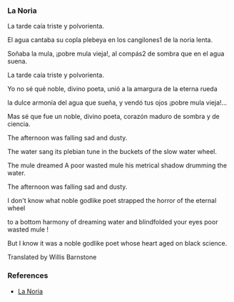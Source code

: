 
### La Noria

La tarde caía
triste y polvorienta.

El agua cantaba
su copla plebeya
en los cangilones1
de la noria lenta.

Soñaba la mula,
¡pobre mula vieja!,
al compás2 de sombra
que en el agua suena.

La tarde caía
triste y polvorienta.

Yo no sé qué noble,
divino poeta,
unió a la amargura
de la eterna rueda

la dulce armonía
del agua que sueña,
y vendó tus ojos
¡pobre mula vieja!…

Mas sé que fue un noble,
divino poeta,
corazón maduro
de sombra y de ciencia.

The afternoon was falling
sad and dusty.

The water sang
its plebian tune
in the buckets
of the slow water wheel.

The mule dreamed
A poor wasted mule
his metrical shadow
drumming the water.

The afternoon was falling
sad and dusty.

I don't know what noble
godlike poet
strapped the horror
of the eternal wheel

to a bottom harmony
of dreaming water
and blindfolded your eyes
poor wasted mule !

But I know it was a noble
godlike poet
whose heart aged
on black science.

Translated by Willis Barnstone

### References

* [La Noria](https://hablacultura.com/cultura-textos-aprender-espanol/cultura/antonio-machado-la-noria/)
